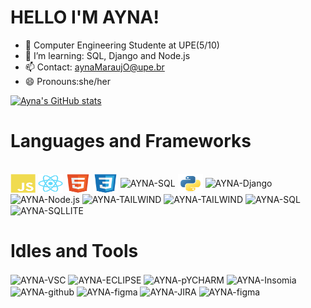 <h1>HELLO I'M AYNA!</h1>


- 🔭 Computer Engineering Studente at UPE(5/10)
- 🌱 I’m learning: SQL, Django and Node.js
- 📫 Contact: aynaMaraujO@upe.br
- 😄 Pronouns:she/her

[![Ayna's GitHub stats](https://github-readme-stats.vercel.app/api?username=AynaAraujo&show_icons=true&theme=tokyonight)](https://github.com/AynaAraujo)

<h1>Languages and Frameworks</h1>

<div style="display: inline_block"><br>
  <img align="center" alt="AYNA-Js" height="30" width="40" src="https://raw.githubusercontent.com/devicons/devicon/master/icons/javascript/javascript-plain.svg">
  <img align="center" alt="AYNA-React" height="30" width="40" src="https://raw.githubusercontent.com/devicons/devicon/master/icons/react/react-original.svg">
  <img align="center" alt="AYNA-HTML" height="30" width="40" src="https://raw.githubusercontent.com/devicons/devicon/master/icons/html5/html5-original.svg">
  <img align="center" alt="AYNA-CSS" height="30" width="40" src="https://raw.githubusercontent.com/devicons/devicon/master/icons/css3/css3-original.svg">
  <img align="center" alt="AYNA-SQL" height="30" width="100" src="https://img.shields.io/badge/Java-000?style=for-the-badge&logo=java">
  <img align="center" alt="AYNA-Python" height="30" width="40" src="https://raw.githubusercontent.com/devicons/devicon/master/icons/python/python-original.svg">
  <img align="center" alt="AYNA-Django" height="30" width="100" src="https://img.shields.io/badge/Django-092E20?style=for-the-badge&logo=django&logoColor=green">
  <img align="center" alt="AYNA-Node.js" height="30" width="100" src="https://img.shields.io/badge/Node%20js-339933?style=for-the-badge&logo=nodedotjs&logoColor=white">
  <img align="center" alt="AYNA-TAILWIND" height="30" width="100" src="https://img.shields.io/badge/Tailwind_CSS-38B2AC?style=for-the-badge&logo=tailwind-css&logoColor=white">
  <img align="center" alt="AYNA-TAILWIND" height="30" width="100" src="https://img.shields.io/badge/Material%20UI-007FFF?style=for-the-badge&logo=mui&logoColor=white">
  <img align="center" alt="AYNA-SQL" height="30" width="100" src="https://img.shields.io/badge/MySQL-4479A1.svg?style=for-the-badge&logo=MySQL&logoColor=white">
  <img align="center" alt="AYNA-SQLLITE" height="30" width="100" src="https://img.shields.io/badge/SQLite-003B57.svg?style=for-the-badge&logo=SQLite&logoColor=white">
</div>

<h1>Idles and Tools</h1>
<div>
    <img align="center" alt="AYNA-VSC" height="30" width="100" src="https://img.shields.io/badge/Visual%20Studio%20Code-007ACC.svg?style=for-the-badge&logo=Visual-Studio-Code&logoColor=white">
  <img align="center" alt="AYNA-ECLIPSE" height="30" width="100" src="https://img.shields.io/badge/Eclipse%20IDE-2C2255.svg?style=for-the-badge&logo=Eclipse-IDE&logoColor=white">
  <img align="center" alt="AYNA-pYCHARM" height="30" width="100" src="https://img.shields.io/badge/PyCharm-000000.svg?style=for-the-badge&logo=PyCharm&logoColor=white">
   <img align="center" alt="AYNA-Insomia" height="30" width="100" src="https://img.shields.io/badge/Insomnia-4000BF.svg?style=for-the-badge&logo=Insomnia&logoColor=white">
  <img align="center" alt="AYNA-github" height="30" width="100" src="https://img.shields.io/badge/GitHub-181717.svg?style=for-the-badge&logo=GitHub&logoColor=white">
  <img align="center" alt="AYNA-figma" height="30" width="100" src="https://img.shields.io/badge/Figma-F24E1E.svg?style=for-the-badge&logo=Figma&logoColor=white">
  <img align="center" alt="AYNA-JIRA" height="30" width="100" src="https://img.shields.io/badge/Jira-0052CC.svg?style=for-the-badge&logo=Jira&logoColor=white">
  <img align="center" alt="AYNA-figma" height="30" width="100" src="https://img.shields.io/badge/Git-F05032.svg?style=for-the-badge&logo=Git&logoColor=white">
  
</div>
